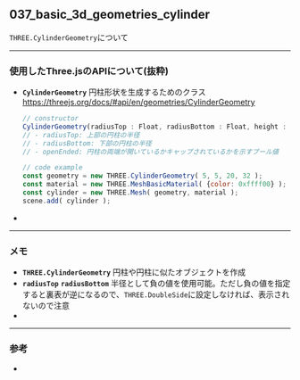 ## 037_basic_3d_geometries_cylinder

``THREE.CylinderGeometry``について

---
### 使用したThree.jsのAPIについて(抜粋)

- **``CylinderGeometry``**
  円柱形状を生成するためのクラス
  https://threejs.org/docs/#api/en/geometries/CylinderGeometry

  ```javascript
  // constructor
  CylinderGeometry(radiusTop : Float, radiusBottom : Float, height : Float, radialSegments : Integer, heightSegments : Integer, openEnded : Boolean, thetaStart : Float, thetaLength : Float)
  // - radiusTop: 上部の円柱の半径
  // - radiusBottom: 下部の円柱の半径
  // - openEnded: 円柱の両端が開いているかキャップされているかを示すブール値
  
  // code example
  const geometry = new THREE.CylinderGeometry( 5, 5, 20, 32 );
  const material = new THREE.MeshBasicMaterial( {color: 0xffff00} );
  const cylinder = new THREE.Mesh( geometry, material );
  scene.add( cylinder );
  ```



- 

---
### メモ

- **``THREE.CylinderGeometry``**
  円柱や円柱に似たオブジェクトを作成
- **``radiusTop``**
  **``radiusBottom``**
  半径として負の値を使用可能。ただし負の値を指定すると裏表が逆になるので、``THREE.DoubleSide``に設定しなければ、表示されないので注意
- 

------

### 参考

- 
